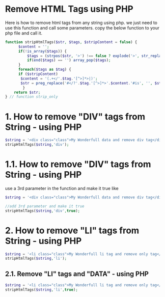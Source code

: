 # Remove HTML Tags using PHP

Here is how to remove html tags from any string using php. we just need to use this function and call some parameters.
copy the below function to your php file and call it.
```PHP
function stripHtmlTags($str, $tags, $stripContent = false) {
	  $content = '';
	  if(!is_array($tags)) {
	      $tags = (strpos($str, '>') !== false ? explode('>', str_replace('<', '', $tags)) : array($tags));
	      if(end($tags) == '') array_pop($tags);
	  }
	  foreach($tags as $tag) {
      if ($stripContent)
       $content = '(.+</'.$tag.'[^>]*>|)';
       $str = preg_replace('#</?'.$tag.'[^>]*>'.$content.'#is', '', $str);
		}
  	return $str;
} // function strip_only
```


# 1. How to remove "DIV" tags from String - using PHP

``` PHP
$string = '<div class="class">My Wonderfull data and remove div tag</div>';
stripHtmlTags($string,'div');
```

# 1.1. How to remove "DIV" tags from String - using PHP

use a 3rd parameter in the function and make it true like 

``` PHP
$string = '<div class="class">My Wonderfull data and remove div tag</div>';

//add 3rd parameter and make it true
stripHtmlTags($string,'div',true);
```

# 2. How to remove "LI" tags from String - using PHP

``` PHP
$string = '<li class="class">My Wonderfull li tag and remove only tag</li>';
stripHtmlTags($string,'li');
```

## 2.1. Remove "LI" tags and "DATA" - using PHP

``` PHP
$string = '<li class="class">My Wonderfull li tag and remove only tag</li>';
stripHtmlTags($string,'li',true);
```
